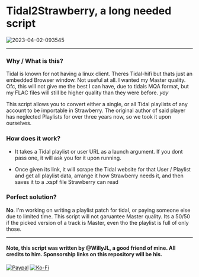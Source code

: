 # Tidal2Strawberry, a long needed script

![2023-04-02-093545](https://user-images.githubusercontent.com/55334727/229339313-177159c2-ca1c-4705-a043-791a9b4356d9.png)

-----

### Why / What is this?

Tidal is known for not having a linux client. Theres Tidal-hifi but thats just an embedded Browser window. Not useful at all. I wanted my Master quality. Ofc, this will not give me the best I can have, due to tidals MQA format, but my FLAC files will still be higher quality than they were before. *yay*

This script allows you to convert either a single, or all Tidal playlists of any account to be importable in Strawberry. The original author of said player has neglected Playlists for over three years now, so we took it upon ourselves.

### How does it work?

- It takes a Tidal playlist or user URL as a launch argument. If you dont pass one, it will ask you for it upon running.

- Once given its link, it will scrape the Tidal website for that User / Playlist and get all playlist data, arrange it how Strawberry needs it, and then saves it to a .xspf file Strawberry can read

### Perfect solution?

**No**. I'm working on writing a playlist patch for tidal, or paying someone else due to limited time. This script will not garuantee Master quality. Its a 50/50 if the picked version of a track is Master, even tho the playlist is full of only those.

-----

#### Note, this script was written by @WillyJL, a good friend of mine. All credits to him. Sponsorship links on this repository will be his.

[![Paypal](https://img.shields.io/badge/-WillyJL1-333333?style=for-the-badge&logo=paypal&logoColor=white&labelColor=00457C)](https://paypal.me/willyjl1)
[![Ko-Fi]( https://img.shields.io/badge/-WillyJL-333333?style=for-the-badge&logo=kofi&logoColor=white&labelColor=FF5E5B   )](https://ko-fi.com/willyjl)
